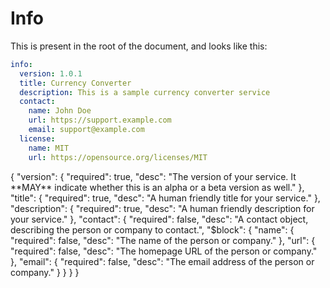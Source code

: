 # Info

This is present in the root of the document, and looks like this:
```yaml
info:
  version: 1.0.1
  title: Currency Converter 
  description: This is a sample currency converter service
  contact:
    name: John Doe
    url: https://support.example.com
    email: support@example.com
  license:
    name: MIT
    url: https://opensource.org/licenses/MIT 
```

<json-table>
<p>
{
  "version": {
    "required": true,
    "desc": "The version of your service. It **MAY** indicate whether this is an alpha or a beta version as well."
  },
  "title": {
    "required": true,
    "desc": "A human friendly title for your service."
  },
  "description": {
    "required": true,
    "desc": "A human friendly description for your service."
  },
  "contact": {
    "required": false,
    "desc": "A contact object, describing the person or company to contact.",
    "$block": {
      "name": {
        "required": false,
        "desc": "The name of the person or company."
      },
      "url": {
        "required": false,
        "desc": "The homepage URL of the person or company."
      },
      "email": {
        "required": false,
        "desc": "The email address of the person or company."
      }
    }
  }
}
</p>
</json-table>